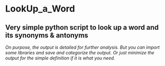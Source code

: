 # LookUp_a_Word

## Very simple python script to look up a word and its synonyms & antonyms

_On purpose, the output is detailed for further analysis. 
But you can import some libraries and save and categorize the output.
Or just minimize the output for the simple definition if it is what you need._
